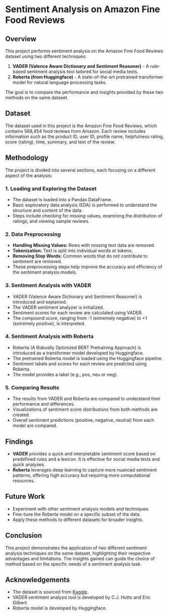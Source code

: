 # Sentiment Analysis on Amazon Fine Food Reviews

## Overview
This project performs sentiment analysis on the Amazon Fine Food Reviews dataset using two different techniques:

1. **VADER (Valence Aware Dictionary and Sentiment Reasoner)** - A rule-based sentiment analysis tool tailored for social media texts.
2. **Roberta (from Huggingface)** - A state-of-the-art pretrained transformer model for natural language processing tasks.

The goal is to compare the performance and insights provided by these two methods on the same dataset.

## Dataset
The dataset used in this project is the Amazon Fine Food Reviews, which contains 568,454 food reviews from Amazon. Each review includes information such as the product ID, user ID, profile name, helpfulness rating, score (rating), time, summary, and text of the review.

## Methodology
The project is divided into several sections, each focusing on a different aspect of the analysis:

### 1. Loading and Exploring the Dataset
- The dataset is loaded into a Pandas DataFrame.
- Basic exploratory data analysis (EDA) is performed to understand the structure and content of the data.
- Steps include checking for missing values, examining the distribution of ratings, and viewing sample reviews.

### 2. Data Preprocessing
- **Handling Missing Values:** Rows with missing text data are removed.
- **Tokenization:** Text is split into individual words or tokens.
- **Removing Stop Words:** Common words that do not contribute to sentiment are removed.
- These preprocessing steps help improve the accuracy and efficiency of the sentiment analysis models.

### 3. Sentiment Analysis with VADER
- VADER (Valence Aware Dictionary and Sentiment Reasoner) is introduced and explained.
- The VADER sentiment analyzer is initialized.
- Sentiment scores for each review are calculated using VADER.
- The compound score, ranging from -1 (extremely negative) to +1 (extremely positive), is interpreted.

### 4. Sentiment Analysis with Roberta
- Roberta (A Robustly Optimized BERT Pretraining Approach) is introduced as a transformer model developed by Huggingface.
- The pretrained Roberta model is loaded using the Huggingface pipeline.
- Sentiment labels and scores for each review are predicted using Roberta.
- The model provides a label (e.g., pos, neu or neg).

### 5. Comparing Results
- The results from VADER and Roberta are compared to understand their performance and differences.
- Visualizations of sentiment score distributions from both methods are created.
- Overall sentiment predictions (positive, negative, neutral) from each model are compared.

## Findings
- **VADER** provides a quick and interpretable sentiment score based on predefined rules and a lexicon. It is effective for social media texts and quick analyses.
- **Roberta** leverages deep learning to capture more nuanced sentiment patterns, offering high accuracy but requiring more computational resources.

## Future Work
- Experiment with other sentiment analysis models and techniques.
- Fine-tune the Roberta model on a specific subset of the data.
- Apply these methods to different datasets for broader insights.

## Conclusion
This project demonstrates the application of two different sentiment analysis techniques on the same dataset, highlighting their respective advantages and limitations. The insights gained can guide the choice of method based on the specific needs of a sentiment analysis task.


## Acknowledgements
- The dataset is sourced from [Kaggle](https://www.kaggle.com/snap/amazon-fine-food-reviews).
- VADER sentiment analysis tool is developed by C.J. Hutto and Eric Gilbert.
- Roberta model is developed by Huggingface.

